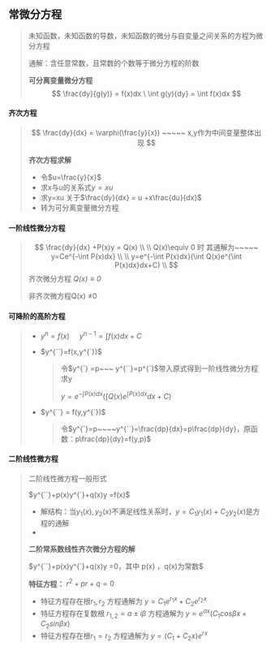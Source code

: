 ## 常微分方程

>  未知函数，未知函数的导数，未知函数的微分与自变量之间关系的方程为微分方程
>
>  通解：含任意常数，且常数的个数等于微分方程的阶数
>
>  **可分离变量微分方程**
>  $$
>  \frac{dy}{g(y)} = f(x)dx \
>  \int g(y){dy} = \int f(x)dx
>  $$

#### **齐次方程**

> $$
> \frac{dy}{dx} = \varphi(\frac{y}{x}) ~~~~~ x,y作为中间变量整体出现
> $$
>
> **齐次方程求解**
>
> - 令$u=\frac{y}{x}$
> - 求x与u的关系式$y=xu$
> - 求y=xu 关于$\frac{dy}{dx} = u +x\frac{du}{dx}$
> - 转为可分离变量微分方程

#### **一阶线性微分方程**

> $$
> \frac{dy}{dx} +P(x)y = Q(x) \\ \\
> Q(x)\equiv 0 时 其通解为~~~~~ y=Ce^{-\int P(x)dx} \\ \\
> y=e^{-\int P(x)dx}(\int Q(x)e^{\int P(x)dx}dx+C) \\
> $$
> 齐次微分方程 *$Q(x)\equiv 0$*
>
> 非齐次微方程Q(x) $\neq$0

#### **可降阶的高阶方程**

> - $y^{n} =f(x)~~~~~y^{n-1}=\int f(x)dx+C$
>
> - $y^{``}=f(x,y^{`})$     
>
>   > 令$y^{`} =p~~~ y^{``}=p^{`}$带入原式得到一阶线性微分方程求y
>   >
>   > $y=e^{-\int P(x)dx}(\int Q(x)e^{\int P(x)dx}dx+C)$
>
> - $y^{``} = f(y,y^{`})$
>
>   > 令$y^{`}=p~~~~y^{``}=\frac{dp}{dx}=p\frac{dp}{dy}，原函数：p\frac{dp}{dy}=f(y,p)$

#### **二阶线性微方程**

> 二阶线性微方程一般形式
>
> $y^{``}+p(x)y^{`}+q(x)y =f(x)$
>
> - 解结构：当$y_1(x),y_2(x)$不满足线性关系时，$y = C_1y_1(x) + C_2y_2(x)$是方程的通解
> - 
>
> **二阶常系数线性齐次微分方程的解**
>
> $y^{``}+p(x)y^{`}+q(x)y =0，其中 p(x) ，q(x)为常数$
>
> **特征方程：** $r^2 + pr + q = 0$ 
>
> - 特征方程存在根$r_1,r_2$  方程通解为 $y=C_1e^{r_1x}+ C_2e^{r_2x}$
> - 特征方程存在复数根 $r_{1,2} = a \pm i\beta$  方程通解为 $y=e^{ax}(C_1cos\beta x + C_2sin \beta x)$
> - 特征方程存在根$r_1 = r_2$   方程通解为 $y=(C_1+C_2x)e^{rx}$



